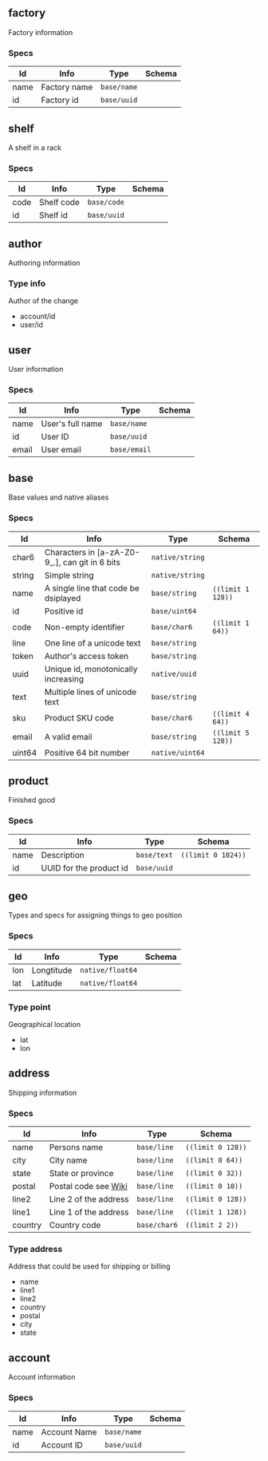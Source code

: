 ## factory

Factory information

### Specs
| Id | Info | Type | Schema |
|----|------|------|--------|
|name|Factory name| `base/name` |  |
|id|Factory id| `base/uuid` |  |


## shelf

A shelf in a rack

### Specs
| Id | Info | Type | Schema |
|----|------|------|--------|
|code|Shelf code| `base/code` |  |
|id|Shelf id| `base/uuid` |  |


## author

Authoring information

### Type info
Author of the change

 * account/id
 * user/id

## user

User information

### Specs
| Id | Info | Type | Schema |
|----|------|------|--------|
|name|User's full name| `base/name` |  |
|id|User ID| `base/uuid` |  |
|email|User email| `base/email` |  |


## base

Base values and native aliases

### Specs
| Id | Info | Type | Schema |
|----|------|------|--------|
|char6|Characters in [a-zA-Z0-9_\.], can git in 6 bits| `native/string` |  |
|string|Simple string| `native/string` |  |
|name|A single line that code be dsiplayed| `base/string` | `((limit 1 128))` |
|id|Positive id| `base/uint64` |  |
|code|Non-empty identifier| `base/char6` | `((limit 1 64))` |
|line|One line of a unicode text| `base/string` |  |
|token|Author's access token| `base/string` |  |
|uuid|Unique id, monotonically increasing| `native/uuid` |  |
|text|Multiple lines of unicode text| `base/string` |  |
|sku|Product SKU code| `base/char6` | `((limit 4 64))` |
|email|A valid email| `base/string` | `((limit 5 128))` |
|uint64|Positive 64 bit number| `native/uint64` |  |


## product

Finished good

### Specs
| Id | Info | Type | Schema |
|----|------|------|--------|
|name|Description| `base/text` | `((limit 0 1024))` |
|id|UUID for the product id| `base/uuid` |  |


## geo

Types and specs for assigning things to geo position

### Specs
| Id | Info | Type | Schema |
|----|------|------|--------|
|lon|Longtitude| `native/float64` |  |
|lat|Latitude| `native/float64` |  |


### Type point
Geographical location

 * lat
 * lon

## address

Shipping information

### Specs
| Id | Info | Type | Schema |
|----|------|------|--------|
|name|Persons name| `base/line` | `((limit 0 128))` |
|city|City name| `base/line` | `((limit 0 64))` |
|state|State or province| `base/line` | `((limit 0 32))` |
|postal|Postal code see [Wiki](https://en.wikipedia.org/wiki/Postal_code) | `base/line` | `((limit 0 10))` |
|line2|Line 2 of the address| `base/line` | `((limit 0 128))` |
|line1|Line 1 of the address| `base/line` | `((limit 1 128))` |
|country|Country code| `base/char6` | `((limit 2 2))` |


### Type address
Address that could be used for shipping or billing

 * name
 * line1
 * line2
 * country
 * postal
 * city
 * state

## account

Account information

### Specs
| Id | Info | Type | Schema |
|----|------|------|--------|
|name|Account Name| `base/name` |  |
|id|Account ID| `base/uuid` |  |


